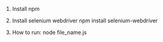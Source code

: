 1. Install npm

2. Install selenium webdriver
npm install selenium-webdriver

3. How to run:
node file_name.js
